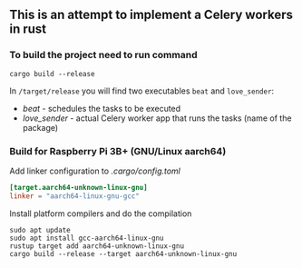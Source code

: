 ## This is an attempt to implement a Celery workers in rust
### To build the project need to run command
```shell
cargo build --release
```
In `/target/release` you will find two executables `beat` and `love_sender`:
 - *beat* - schedules the tasks to be executed
 - *love_sender* - actual Celery worker app that runs the tasks (name of the package)

### Build for Raspberry Pi 3B+ (GNU/Linux aarch64)

Add linker configuration to *.cargo/config.toml*
```toml
[target.aarch64-unknown-linux-gnu]
linker = "aarch64-linux-gnu-gcc"
```
Install platform compilers and do the compilation
```shell
sudo apt update
sudo apt install gcc-aarch64-linux-gnu
rustup target add aarch64-unknown-linux-gnu
cargo build --release --target aarch64-unknown-linux-gnu
```